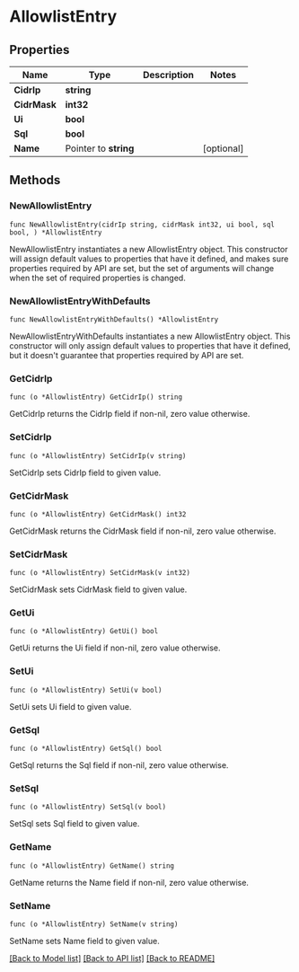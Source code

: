 # AllowlistEntry

## Properties

Name | Type | Description | Notes
------------ | ------------- | ------------- | -------------
**CidrIp** | **string** |  | 
**CidrMask** | **int32** |  | 
**Ui** | **bool** |  | 
**Sql** | **bool** |  | 
**Name** | Pointer to **string** |  | [optional] 

## Methods

### NewAllowlistEntry

`func NewAllowlistEntry(cidrIp string, cidrMask int32, ui bool, sql bool, ) *AllowlistEntry`

NewAllowlistEntry instantiates a new AllowlistEntry object.
This constructor will assign default values to properties that have it defined,
and makes sure properties required by API are set, but the set of arguments
will change when the set of required properties is changed.

### NewAllowlistEntryWithDefaults

`func NewAllowlistEntryWithDefaults() *AllowlistEntry`

NewAllowlistEntryWithDefaults instantiates a new AllowlistEntry object.
This constructor will only assign default values to properties that have it defined,
but it doesn't guarantee that properties required by API are set.

### GetCidrIp

`func (o *AllowlistEntry) GetCidrIp() string`

GetCidrIp returns the CidrIp field if non-nil, zero value otherwise.

### SetCidrIp

`func (o *AllowlistEntry) SetCidrIp(v string)`

SetCidrIp sets CidrIp field to given value.

### GetCidrMask

`func (o *AllowlistEntry) GetCidrMask() int32`

GetCidrMask returns the CidrMask field if non-nil, zero value otherwise.

### SetCidrMask

`func (o *AllowlistEntry) SetCidrMask(v int32)`

SetCidrMask sets CidrMask field to given value.

### GetUi

`func (o *AllowlistEntry) GetUi() bool`

GetUi returns the Ui field if non-nil, zero value otherwise.

### SetUi

`func (o *AllowlistEntry) SetUi(v bool)`

SetUi sets Ui field to given value.

### GetSql

`func (o *AllowlistEntry) GetSql() bool`

GetSql returns the Sql field if non-nil, zero value otherwise.

### SetSql

`func (o *AllowlistEntry) SetSql(v bool)`

SetSql sets Sql field to given value.

### GetName

`func (o *AllowlistEntry) GetName() string`

GetName returns the Name field if non-nil, zero value otherwise.

### SetName

`func (o *AllowlistEntry) SetName(v string)`

SetName sets Name field to given value.


[[Back to Model list]](../README.md#documentation-for-models) [[Back to API list]](../README.md#documentation-for-api-endpoints) [[Back to README]](../README.md)


